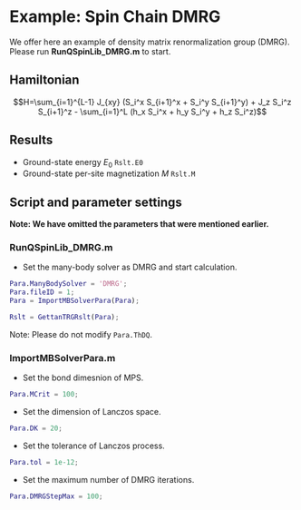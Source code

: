 # Example\: Spin Chain DMRG
We offer here an example of density matrix renormalization group (DMRG). \
Please run **RunQSpinLib_DMRG.m** to start. 

## Hamiltonian ##
$$H=\sum_{i=1}^{L-1} J_{xy} (S_i^x S_{i+1}^x + S_i^y S_{i+1}^y) + J_z S_i^z S_{i+1}^z - \sum_{i=1}^L (h_x S_i^x + h_y S_i^y + h_z S_i^z)$$

## Results ##
* Ground-state energy $E_0$ ```Rslt.E0```
* Ground-state per-site magnetization $M$ ```Rslt.M```
  
## Script and parameter settings ##
**Note: We have omitted the parameters that were mentioned earlier.**

### RunQSpinLib_DMRG.m ###

* Set the many-body solver as DMRG and start calculation.
```matlab
Para.ManyBodySolver = 'DMRG';
Para.fileID = 1;
Para = ImportMBSolverPara(Para);

Rslt = GettanTRGRslt(Para);
```
Note: Please do not modify ```Para.ThDQ```.

### ImportMBSolverPara.m ###
* Set the bond dimesnion of MPS.
```matlab
Para.MCrit = 100;
```

* Set the dimension of Lanczos space.
```matlab
Para.DK = 20;
```

* Set the tolerance of Lanczos process.
```matlab
Para.tol = 1e-12;
```

* Set the maximum number of DMRG iterations.
```matlab
Para.DMRGStepMax = 100;
```

